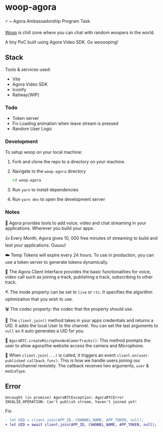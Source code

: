 # woop-agora

:zap: ~ Agora Ambassadorship Program Task.

[Woop](https://woop-agora.vercel.app) is chill zone where you can chat with random woopers in the world. 

A tiny PoC built using Agora Video SDK. Go wooooping!

## Stack

Tools & services used:

- Vite
- Agora Video SDK
- Iconify
- Railway(WIP)

### Todo

- Token server
- Fix Loading animation when leave stream is pressed
- Random User Logic

### Development

To setup woop on your local machine:

1. Fork and clone the repo to a directory on your machine.
1. Navigate to the `woop-agora` directory

   ```bash
   cd woop-agora
   ```

1. Run `yarn` to install dependencies
1. Run `yarn dev` to open the development server

### Notes

🥇 Agora provides tools to add voice, video and chat streaming in your applications. Wherever you build your apps.

👍 Every Month, Agora gives 10, 000 free minutes of streaming to build and test your applications. Ouuuu!

☁️ Temp Tokens will expire every 24 hours. To use in production, you can use a token server to generate tokens dynamically.

🍮 The Agora Client Interface provides the basic functionalities for voice, video call such as joining a track, publishing a track, subscribing to other track.

⛏️ The mode property can be set to `live` or `rtc`. It specifies the algorithm optimization that you wish to use.

🗑️ The codec property: the codec that the property should use.

👾 The `client.join()` method takes in your apps credentials and returns a UID. It adds the local User to the channel. You can set the last arguments to `null` so it auto generates a UID for you.

🦸 `AgoraRTC.createMicrophonAndCamerTracks()`: This method prompts the user to allow agora/the website access the camera and Microphone.

🎷 When `client.join(...)` is called, it triggers an event `client.on(user-published callback_func)`. This is how we handle users joining our stream/channel remotely. The callback receives two arguments, `user` & `mediaType`.

## Error

```text
Uncaught (in promise) AgoraRTCException: AgoraRTCError INVALID_OPERATION: Can't publish stream, haven't joined yet!
```

Fix:

```diff
- let UID = client.join(APP_ID, CHANNEL_NAME, APP_TOKEN, null);
+ let UID = await client.join(APP_ID, CHANNEL_NAME, APP_TOKEN, null);
```
